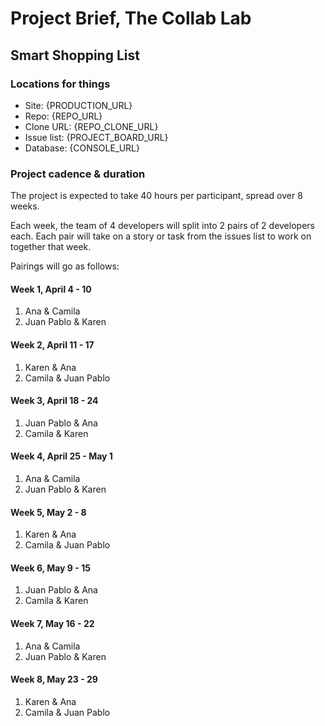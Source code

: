 # Project Brief, The Collab Lab

## Smart Shopping List

### Locations for things

- Site: {PRODUCTION_URL}
- Repo: {REPO_URL}
- Clone URL: {REPO_CLONE_URL}
- Issue list: {PROJECT_BOARD_URL}
- Database: {CONSOLE_URL}

### Project cadence & duration

The project is expected to take 40 hours per participant, spread over 8 weeks.

Each week, the team of 4 developers will split into 2 pairs of 2 developers each. Each pair will take on a story or task from the issues list to work on together that week.

Pairings will go as follows:

#### Week 1, April 4 - 10

1. Ana & Camila
2. Juan Pablo & Karen

#### Week 2, April 11 - 17

1. Karen & Ana
2. Camila & Juan Pablo

#### Week 3, April 18 - 24

1. Juan Pablo & Ana
2. Camila & Karen

#### Week 4, April 25 - May 1

1. Ana & Camila
2. Juan Pablo & Karen

#### Week 5, May 2 - 8

1. Karen & Ana
2. Camila & Juan Pablo

#### Week 6, May 9 - 15

1. Juan Pablo & Ana
2. Camila & Karen

#### Week 7, May 16 - 22

1. Ana & Camila
2. Juan Pablo & Karen

#### Week 8, May 23 - 29

1. Karen & Ana
2. Camila & Juan Pablo
